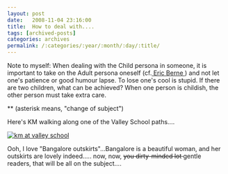 ```yaml
---
layout: post
date:	2008-11-04 23:16:00
title:  How to deal with....
tags: [archived-posts]
categories: archives
permalink: /:categories/:year/:month/:day/:title/
---
```

Note to myself: When dealing with the Child persona in someone, it is important to take on the Adult persona oneself (cf.<a href="http://en.wikipedia.org/wiki/Eric_Berne"> Eric Berne </a> ) and not let one's patience or good humour lapse. To lose one's cool is stupid. If there are two children, what can be achieved? When one person is childish, the other person must take extra care.


** (asterisk means, "change of subject")


Here's KM walking along one of the Valley School paths....


<a href="http://s297.photobucket.com/albums/mm205/depontis/?action=view&current=IMG_2509.jpg" target="_blank"><img src="http://i297.photobucket.com/albums/mm205/depontis/IMG_2509.jpg" border="0" alt="km at valley school"></a>


Ooh, I love "Bangalore outskirts"...Bangalore is a beautiful woman, and her outskirts are lovely indeed..... now, now, <strike> you dirty-minded lot </strike> gentle readers, that will be all on the subject....
